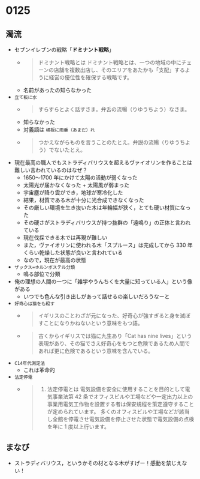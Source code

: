 # 0125

## 濁流

- セブンイレブンの戦略「**ドミナント戦略**」
  - > ドミナント戦略とは ドミナント戦略とは、一つの地域の中にチェーンの店舗を複数出店し、そのエリアをあたかも「支配」するように経営の優位性を確保する戦略です。
  - 名前があったの知らなかった
- `立て板に水`
  - > すらすらとよく話すさま。弁舌の流暢（りゆうちよう）なさま。
  - 知らなかった
  - 対義語は `横板に雨垂（あまだ）れ`
  - > つかえながらものを言うことのたとえ。弁説の流暢（りゆうちよう）でないたとえ。
- 現在最高の職人でもストラディバリウスを超えるヴァイオリンを作ることは難しい言われているのはなぜ？
  - 1650〜1700 年にかけて太陽の活動が弱くなった
  - 太陽光が届かなくなった + 太陽風が弱まった
  - 宇宙塵が降り雲ができ，地球が寒冷化した
  - 結果，材質である木が十分に光合成できなくなった
  - その厳しい環境を生き抜いた木は年輪幅が狭く，とても硬い材質になった
  - その硬さがストラディバリウスが持つ抜群の「遠鳴り」の正体と言われている
  - 現在伐採できる木では再現が難しい
  - また，ヴァイオリンに使われる木「スプルース」は完成してから 330 年くらい乾燥した状態が良いと言われている
  - なので，現在が最高の状態
- `ザックス=ホルンボステル分類`
  - 鳴る部位で分類
- 俺の理想の人間の一つに「雑学やうんちくを大量に知っている人」という像がある
  - いつでも色んな引き出しがあって話せるの楽しいだろうなーと
- `好奇心は猫をも殺す`
  - > イギリスのことわざが元になった、好奇心が強すぎると身を滅ぼすことになりかねないという意味をもつ語。
  - > 古くからイギリスでは猫に九生あり「Cat has nine lives」という表現があり、その猫でさえ好奇心をもつと危険であるため人間であれば更に危険であるという意味を含んでいる。
- `C14年代測定法`
  - これは革命的
- `法定停電`
  - > 1. 法定停電とは 電気設備を安全に使用することを目的として電気事業法第 42 条でオフィスビルや工場などや一定出力以上の事業用電気工作物を設置する者は保安規程を策定遵守することが定められています。 多くのオフィスビルや工場などが該当し全館を停電させ電気設備を停止させた状態で電気設備の点検を年に 1 度以上行います。

## まなび

- ストラディバリウス，というかその材となる木がすげー！感動を禁じえない！
